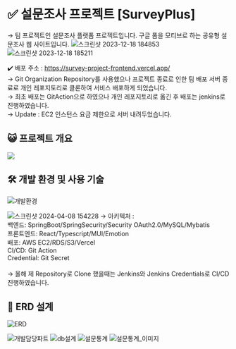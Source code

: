 # ✅ 설문조사 프로젝트 [SurveyPlus]
→ 팀 프로젝트인 설문조사 플랫폼 프로젝트입니다. 구글 폼을 모티브로 하는 공유형 설문조사 웹 사이트입니다.
![스크린샷 2023-12-18 184853](https://github.com/kl204/Survey-Project-Frontend/assets/86181292/0153d24d-886f-407c-824e-7cb8379c9540)
![스크린샷 2023-12-18 185211](https://github.com/kl204/Survey-Project-Frontend/assets/86181292/0679b4af-c74a-49d9-b75a-3fc649bb2e8a)

✔️ 배포 주소 : https://survey-project-frontend.vercel.app/<br>
→ Git Organization Repository를 사용했으나 프로젝트 종료로 인한 팀 배포 서버 종료로 개인 레포지토리로 클론하여 서비스 배포하게 되었습니다.<br>
→ 최초 배포는 GitAction으로 하였으나 개인 레포지토리로 옮긴 후 배포는 jenkins로 진행하였습니다.<br>
→ Update : EC2 인스턴스 요금 제한으로 서버 내려두었습니다.<br>

## 😺 프로젝트 개요
<img src="https://github.com/kl204/Survey-Project-Backend/assets/86181292/937914ea-4baf-49c7-89d4-db4acd467ca2">

## 🛠 개발 환경 및 사용 기술
![개발환경](https://github.com/kl204/Survey-Project-Frontend/assets/86181292/f0960434-1643-4482-a4f0-a639935225e5)


![스크린샷 2024-04-08 154228](https://github.com/kl204/Survey-Project-Frontend/assets/86181292/5d652ff6-b33b-4b60-8ced-9409c01be066)
→ 아키텍처 : <br>
백엔드: SpringBoot/SpringSecurity/Security OAuth2.0/MySQL/Mybatis<br>
프론트엔드: React/Typescript/MUI/Emotion<br>
배포: AWS EC2/RDS/S3/Vercel<br>
CI/CD: Git Action<br>
Credential: Git Secret<br><br>
→ 올해 제 Repository로 Clone 했을때는 Jenkins와 Jenkins Credentials로 CI/CD 진행하였습니다.<br>


## 📇 ERD 설계
![ERD](https://github.com/kl204/Survey-Project-Frontend/assets/86181292/d9a5ee4b-89b5-4c2d-9ec7-62f1c061eccd)

![개발담당파트](https://github.com/kl204/Survey-Project-Frontend/assets/86181292/303f72b9-09de-4929-b037-f9af6a6044ed)
![db설계](https://github.com/kl204/Survey-Project-Frontend/assets/86181292/cfd19b71-3ed2-4009-acaf-fc9074c5fae5)
![설문통계](https://github.com/kl204/Survey-Project-Frontend/assets/86181292/2380f66f-409d-4aff-9e73-6d5a8f08a795)
![설문통계_이미지](https://github.com/kl204/Survey-Project-Frontend/assets/86181292/ddbb9142-4aff-45c2-a455-0d9b2f0d5b1b)
